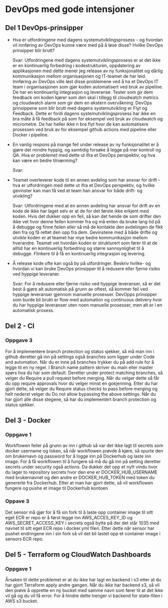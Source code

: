 # DevOps med gode intensjoner

## Del 1 DevOps-prinsipper

* Hva er utfordringene med dagens systemutviklingsprosess - og hvordan vil innføring av DevOps kunne være med på å løse
  disse? Hvilke DevOps prinsipper blir brutt?

  Svar: Utfordringene med dagens systemutviklingsprosess er at det ikke er en kontinuerlig forbedring i kodestrukturen, oppdatering av applikasjonen med dette mener jeg release av ny funksjonalitet og dårlig kommunikasjon mellom organisasjonen og IT-teamet de har leid.
  Innføring av DevOps ville løst disse problemene ved å ha et DevOps IT team i organisasjonen som gjør koden automatisert ved bruk av pipeline.
  De har en kontinuerlig integrasjon og leveranse.
  Tester som gir dem feedback om koden kjører som den skal i tillegg til cloudwatch metrics og cloudwatch alarm som gir dem en ekstern overvåkning.
  DevOps prinsippene som blir brutt med dagens systemutvikling er Flyt og Feedback.
  Dette er fordi dagens systemutviklingsprosess har ikke en bra måte å få feedback på som for eksempel ved bruk av cloudwatch og micrometre.
  De har heller ikke n bra flyt hvor de kan automatisere prosessen ved bruk av for eksempel github actions med pipeline eller Docker i pipeline.

* En vanlig respons på mange feil under release av ny funksjonalitet er å gjøre det mindre hyppig, og samtidig forsøke å legge på mer kontroll og QA. Hva er problemet med dette ut ifra et DevOps perspektiv, og hva kan være en bedre tilnærming?

  Svar: 

* Teamet overleverer kode til en annen avdelng som har ansvar for drift - hva er utfordringen med dette ut ifra et DevOps perspektiv, og hvilke gevinster kan man få ved at team han ansvar for både drift- og utvikling?

  Svar: Utfordringene med at en annen avdeling har ansvar for drift av en kode de ikke har laget selv er at de for det første ikke erkjent med koden.
  Hvis det dukker opp en feil, så kan det hende de som drifter den ikke vet hvor denne feilen kommer fra og må enten da bruke lang tid på å debugge og finne feilen eller så må de kontakte den avdelingen de fikk den fra og få rettet den opp fra dem.
  Gevinstene med å både drifte og utvikle koden er at teamet har mye bedre kommunikasjon mellom hverandre.
  Teamet vet hvordan koden er strukturert som fører til at de alltid har en kontinuerlig forbedring og større sannsynlighet til å debugge.
  Flinkere til å få en kontinuerlig integrasjon og levering.

* Å release kode ofte kan også by på utfordringer. Beskriv hvilke- og hvordan vi kan bruke DevOps prinsipper til å redusere
  eller fjerne risiko ved hyppige leveraner.

  Svar: For å redusere eller fjerne risiko ved hyppige leveranser, så er det best å gjøre alt automatisk på grunn av oftest, så kommer feil ved hyppige leveranser gjennom manuelle prosesser.
  DevOpps prinsipper som burde bli brukt er flow med automation og continuous delivery hvor du har hyppige leveranser uten noen manuelle prosesser, men alt er i en automatisk prosess.


## Del 2 - CI

### Oppgave 3 

For å implementere branch protection og status sjekker, så må man inn i github deretter gå inn på settings også branches som ligger under Code and automation. 
Når du er inne på branches trykker du på add rule for å legge til en ny regel. 
I Branch name pattern skriver du main eller master spørs hva du har som default. 
Deretter under protect matching branches, så velger du Require a pull request before merging. 
Når du velger dette så får du opp require approvals hvor du velger minst en gokjenning. 
Etter du har gjort dette, så velger du Require status checks to pass before merging og helt nederst velger du Do not allow bypassing the above settings. 
Når du har gjort alle disse stegene, så har du implementert branch protection og status sjekker.

## Del 3 - Docker

### Oppgave 1

Workflowen feiler på grunn av inn i github så var det ikke lagt til secrets som docker username og token, så når workflowen prøvde å kjøre, så spurte den om brukernavn og password for å logge inn på Dockerhub og laste inn image. 
For å få workflowen til å fungere så må du gå inn på setting deretter secrets under security også actions. 
Da dukker det opp et nytt vindu hvor du lager to repository secrets hvor den ene er DOCKER_HUB_USERNAME med brukernavnet og den andre er DOCKER_HUB_TOKEN med token du genererte fra Dockerhub.
Etter at man har gjort dette, så vil workflowen fungere og pushe et image til Dockerhub kontoen

### Oppave 3

Det sensor må gjør for å få sin fork til å laste opp container image til sitt eget ECR er repo er å først legge inn AWS_ACCES_KEY_ID og AWS_SECRET_ACCESS_KEY i secrets også bytte på der det står 1035 med navnet til sitt eget ECR repo i docker.yml filen. 
Etter dette når sensor har pushet endringene inn i sin fork så vil det bli lastet opp et container image i sensors ECR repo.


## Del 5 - Terraform og CloudWatch Dashboards

### Oppgave 1 

Årsaken til dette problemet er at du ikke har lagt en backend i s3 etter at du har gjort Terraform apply andre gangen.
Når du ikke har backend s3, så vil den prøve å opprette en ny bucket med samme navn som fører til at det ikke vil gå og du vil få error.
For å hindre dette trenger vi backend for state-filen i AWS s3 bucket.

